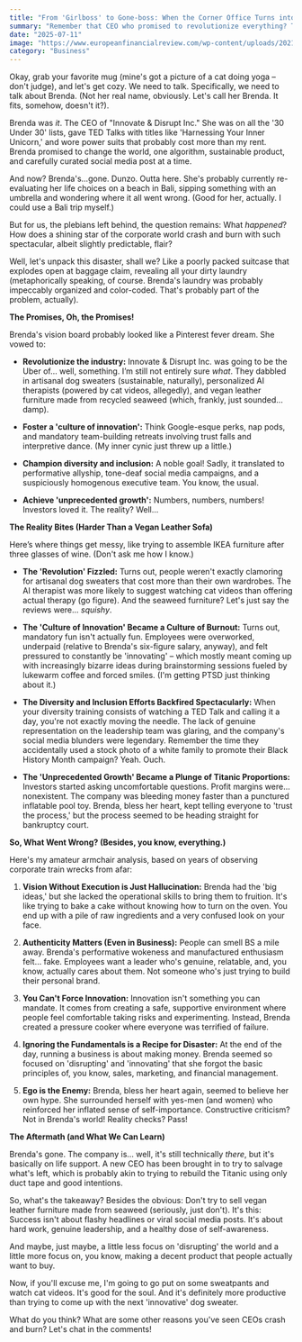 ```yaml
---
title: "From 'Girlboss' to Gone-boss: When the Corner Office Turns into the Corner... of Shame?"
summary: "Remember that CEO who promised to revolutionize everything? Turns out, running a company isn't just about Instagram-worthy motivational quotes. Let's spill the tea on how ambition turned into a spectacular, albeit relatable, dumpster fire."
date: "2025-07-11"
image: "https://www.europeanfinancialreview.com/wp-content/uploads/2021/11/Female-CEO.jpg"
category: "Business"
---
```


Okay, grab your favorite mug (mine's got a picture of a cat doing yoga – don't judge), and let's get cozy. We need to talk. Specifically, we need to talk about Brenda. (Not her real name, obviously. Let's call her Brenda. It fits, somehow, doesn't it?).

Brenda was _it_. The CEO of "Innovate & Disrupt Inc." She was on all the '30 Under 30' lists, gave TED Talks with titles like 'Harnessing Your Inner Unicorn,' and wore power suits that probably cost more than my rent. Brenda promised to change the world, one algorithm, sustainable product, and carefully curated social media post at a time.

And now? Brenda's...gone. Dunzo. Outta here. She's probably currently re-evaluating her life choices on a beach in Bali, sipping something with an umbrella and wondering where it all went wrong. (Good for her, actually. I could use a Bali trip myself.)

But for us, the plebians left behind, the question remains: What _happened_? How does a shining star of the corporate world crash and burn with such spectacular, albeit slightly predictable, flair?

Well, let's unpack this disaster, shall we? Like a poorly packed suitcase that explodes open at baggage claim, revealing all your dirty laundry (metaphorically speaking, of course. Brenda's laundry was probably impeccably organized and color-coded. That's probably part of the problem, actually).

**The Promises, Oh, the Promises!**

Brenda's vision board probably looked like a Pinterest fever dream. She vowed to:

- **Revolutionize the industry:** Innovate & Disrupt Inc. was going to be the Uber of… well, something. I’m still not entirely sure _what_. They dabbled in artisanal dog sweaters (sustainable, naturally), personalized AI therapists (powered by cat videos, allegedly), and vegan leather furniture made from recycled seaweed (which, frankly, just sounded… damp).

- **Foster a 'culture of innovation':** Think Google-esque perks, nap pods, and mandatory team-building retreats involving trust falls and interpretive dance. (My inner cynic just threw up a little.)

- **Champion diversity and inclusion:** A noble goal! Sadly, it translated to performative allyship, tone-deaf social media campaigns, and a suspiciously homogenous executive team. You know, the usual.

- **Achieve 'unprecedented growth':** Numbers, numbers, numbers! Investors loved it. The reality? Well...

**The Reality Bites (Harder Than a Vegan Leather Sofa)**

Here’s where things get messy, like trying to assemble IKEA furniture after three glasses of wine. (Don't ask me how I know.)

- **The 'Revolution' Fizzled:** Turns out, people weren't exactly clamoring for artisanal dog sweaters that cost more than their own wardrobes. The AI therapist was more likely to suggest watching cat videos than offering actual therapy (go figure). And the seaweed furniture? Let's just say the reviews were... _squishy_.

- **The 'Culture of Innovation' Became a Culture of Burnout:** Turns out, mandatory fun isn't actually fun. Employees were overworked, underpaid (relative to Brenda's six-figure salary, anyway), and felt pressured to constantly be 'innovating' – which mostly meant coming up with increasingly bizarre ideas during brainstorming sessions fueled by lukewarm coffee and forced smiles. (I'm getting PTSD just thinking about it.)

- **The Diversity and Inclusion Efforts Backfired Spectacularly:** When your diversity training consists of watching a TED Talk and calling it a day, you're not exactly moving the needle. The lack of genuine representation on the leadership team was glaring, and the company's social media blunders were legendary. Remember the time they accidentally used a stock photo of a white family to promote their Black History Month campaign? Yeah. Ouch.

- **The 'Unprecedented Growth' Became a Plunge of Titanic Proportions:** Investors started asking uncomfortable questions. Profit margins were… nonexistent. The company was bleeding money faster than a punctured inflatable pool toy. Brenda, bless her heart, kept telling everyone to 'trust the process,' but the process seemed to be heading straight for bankruptcy court.

**So, What Went Wrong? (Besides, you know, everything.)**

Here's my amateur armchair analysis, based on years of observing corporate train wrecks from afar:

1.  **Vision Without Execution is Just Hallucination:** Brenda had the 'big ideas,' but she lacked the operational skills to bring them to fruition. It's like trying to bake a cake without knowing how to turn on the oven. You end up with a pile of raw ingredients and a very confused look on your face.

2.  **Authenticity Matters (Even in Business):** People can smell BS a mile away. Brenda's performative wokeness and manufactured enthusiasm felt… fake. Employees want a leader who's genuine, relatable, and, you know, actually cares about them. Not someone who's just trying to build their personal brand.

3.  **You Can't Force Innovation:** Innovation isn't something you can mandate. It comes from creating a safe, supportive environment where people feel comfortable taking risks and experimenting. Instead, Brenda created a pressure cooker where everyone was terrified of failure.

4.  **Ignoring the Fundamentals is a Recipe for Disaster:** At the end of the day, running a business is about making money. Brenda seemed so focused on 'disrupting' and 'innovating' that she forgot the basic principles of, you know, sales, marketing, and financial management.

5.  **Ego is the Enemy:** Brenda, bless her heart again, seemed to believe her own hype. She surrounded herself with yes-men (and women) who reinforced her inflated sense of self-importance. Constructive criticism? Not in Brenda's world! Reality checks? Pass!

**The Aftermath (and What We Can Learn)**

Brenda's gone. The company is… well, it's still technically _there_, but it's basically on life support. A new CEO has been brought in to try to salvage what's left, which is probably akin to trying to rebuild the Titanic using only duct tape and good intentions.

So, what's the takeaway? Besides the obvious: Don't try to sell vegan leather furniture made from seaweed (seriously, just don't). It's this: Success isn't about flashy headlines or viral social media posts. It's about hard work, genuine leadership, and a healthy dose of self-awareness.

And maybe, just maybe, a little less focus on 'disrupting' the world and a little more focus on, you know, making a decent product that people actually want to buy.

Now, if you'll excuse me, I'm going to go put on some sweatpants and watch cat videos. It's good for the soul. And it's definitely more productive than trying to come up with the next 'innovative' dog sweater.

What do you think? What are some other reasons you've seen CEOs crash and burn? Let's chat in the comments!
